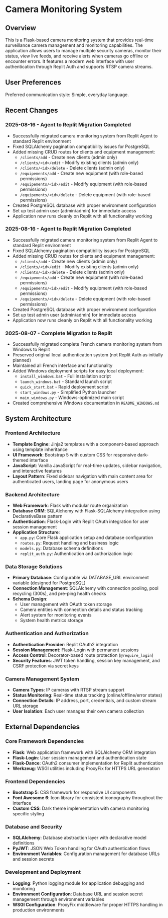 # Camera Monitoring System

## Overview

This is a Flask-based camera monitoring system that provides real-time surveillance camera management and monitoring capabilities. The application allows users to manage multiple security cameras, monitor their status, view live feeds, and receive alerts when cameras go offline or encounter errors. It features a modern web interface with user authentication through Replit Auth and supports RTSP camera streams.

## User Preferences

Preferred communication style: Simple, everyday language.

## Recent Changes

### 2025-08-16 - Agent to Replit Migration Completed
- Successfully migrated camera monitoring system from Replit Agent to standard Replit environment
- Fixed SQLAlchemy pagination compatibility issues for PostgreSQL
- Added missing CRUD routes for clients and equipment management:
  - `/clients/add` - Create new clients (admin only)
  - `/clients/<id>/edit` - Modify existing clients (admin only)
  - `/clients/<id>/delete` - Delete clients (admin only)
  - `/equipements/add` - Create new equipment (with role-based permissions)
  - `/equipements/<id>/edit` - Modify equipment (with role-based permissions)
  - `/equipements/<id>/delete` - Delete equipment (with role-based permissions)
- Created PostgreSQL database with proper environment configuration
- Set up test admin user (admin/admin) for immediate access
- Application now runs cleanly on Replit with all functionality working

### 2025-08-16 - Agent to Replit Migration Completed
- Successfully migrated camera monitoring system from Replit Agent to standard Replit environment
- Fixed SQLAlchemy pagination compatibility issues for PostgreSQL
- Added missing CRUD routes for clients and equipment management:
  - `/clients/add` - Create new clients (admin only)
  - `/clients/<id>/edit` - Modify existing clients (admin only)
  - `/clients/<id>/delete` - Delete clients (admin only)
  - `/equipements/add` - Create new equipment (with role-based permissions)
  - `/equipements/<id>/edit` - Modify equipment (with role-based permissions)
  - `/equipements/<id>/delete` - Delete equipment (with role-based permissions)
- Created PostgreSQL database with proper environment configuration
- Set up test admin user (admin/admin) for immediate access
- Application now runs cleanly on Replit with all functionality working

### 2025-08-07 - Complete Migration to Replit
- Successfully migrated complete French camera monitoring system from Windows to Replit
- Preserved original local authentication system (not Replit Auth as initially planned)
- Maintained all French interface and functionality
- Added Windows deployment scripts for easy local deployment:
  - `install_windows.bat` - Full installation script
  - `launch_windows.bat` - Standard launch script  
  - `quick_start.bat` - Rapid deployment script
  - `start_windows.py` - Simplified Python launcher
  - `main_windows.py` - Windows-optimized main script
- Created comprehensive Windows documentation in `README_WINDOWS.md`

## System Architecture

### Frontend Architecture
- **Template Engine**: Jinja2 templates with a component-based approach using template inheritance
- **UI Framework**: Bootstrap 5 with custom CSS for responsive dark-themed interface
- **JavaScript**: Vanilla JavaScript for real-time updates, sidebar navigation, and interactive features
- **Layout Pattern**: Fixed sidebar navigation with main content area for authenticated users, landing page for anonymous users

### Backend Architecture
- **Web Framework**: Flask with modular route organization
- **Database ORM**: SQLAlchemy with Flask-SQLAlchemy integration using DeclarativeBase pattern
- **Authentication**: Flask-Login with Replit OAuth integration for user session management
- **Application Structure**: 
  - `app.py`: Core Flask application setup and database configuration
  - `routes.py`: Request handling and business logic
  - `models.py`: Database schema definitions
  - `replit_auth.py`: Authentication and authorization logic

### Data Storage Solutions
- **Primary Database**: Configurable via DATABASE_URL environment variable (designed for PostgreSQL)
- **Connection Management**: SQLAlchemy with connection pooling, pool recycling (300s), and pre-ping health checks
- **Schema Design**: 
  - User management with OAuth token storage
  - Camera entities with connection details and status tracking
  - Alert system for monitoring events
  - System health metrics storage

### Authentication and Authorization
- **Authentication Provider**: Replit OAuth2 integration
- **Session Management**: Flask-Login with permanent sessions
- **Access Control**: Decorator-based route protection (`@require_login`)
- **Security Features**: JWT token handling, session key management, and CSRF protection via secret keys

### Camera Management System
- **Camera Types**: IP cameras with RTSP stream support
- **Status Monitoring**: Real-time status tracking (online/offline/error states)
- **Connection Details**: IP address, port, credentials, and custom stream URL storage
- **User Isolation**: Each user manages their own camera collection

## External Dependencies

### Core Framework Dependencies
- **Flask**: Web application framework with SQLAlchemy ORM integration
- **Flask-Login**: User session management and authentication state
- **Flask-Dance**: OAuth2 consumer implementation for Replit authentication
- **Werkzeug**: WSGI utilities including ProxyFix for HTTPS URL generation

### Frontend Dependencies
- **Bootstrap 5**: CSS framework for responsive UI components
- **Font Awesome 6**: Icon library for consistent iconography throughout the interface
- **Custom CSS**: Dark theme implementation with camera monitoring specific styling

### Database and Security
- **SQLAlchemy**: Database abstraction layer with declarative model definitions
- **PyJWT**: JSON Web Token handling for OAuth authentication flows
- **Environment Variables**: Configuration management for database URLs and session secrets

### Development and Deployment
- **Logging**: Python logging module for application debugging and monitoring
- **Environment Configuration**: Database URL and session secret management through environment variables
- **WSGI Configuration**: ProxyFix middleware for proper HTTPS handling in production environments